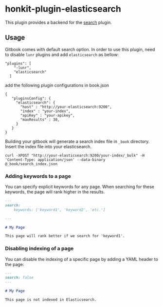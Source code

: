 # honkit-plugin-elasticsearch

This plugin provides a backend for the [search](https://github.com/GitbookIO/plugin-search) plugin.

## Usage

Gitbook comes with default search option.
In order to use this plugin, need to disable `lunr` plugins and add `elasticsearch` as bellow:

```
"plugins": [
    "-lunr",
    "elasticsearch"
  ]
```
add the following plugin configurations in book.json

```
{
   "pluginsConfig": {
     "elasticsearch": {
       "host" : "http://your-elasticsearch:9200",
       "index" : "your-index",
       "apiKey" : "your-apikey",
       "maxResults" : 30,
     }
   }
}
```

Building your gitbook will generate a search index file in `_book` directory.
Insert the index file into your elasticsearch.

```
curl -XPOST "http://your-elasticsearch:9200/your-index/_bulk" -H 'Content-Type: application/json' --data-binary @_book/search_index.json
```

### Adding keywords to a page

You can specify explicit keywords for any page. When searching for these keywords, the page will rank higher in the results.

```md
---
search:
    keywords: ['keyword1', 'keyword2', 'etc.']

---

# My Page

This page will rank better if we search for 'keyword1'.
```

### Disabling indexing of a page

You can disable the indexing of a specific page by adding a YAML header to the page:

```md
---
search: false
---

# My Page

This page is not indexed in Elasticsearch.
```

